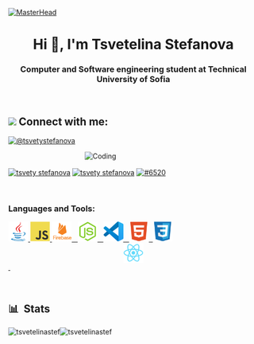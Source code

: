 [![MasterHead](https://user-images.githubusercontent.com/95478989/198955082-6e78ebb5-e1e4-49f9-8d32-6e5af3984dcd.gif)](https://user-images.githubusercontent.com/95478989/198955082-6e78ebb5-e1e4-49f9-8d32-6e5af3984dcd.gif)

<h1 align="center">Hi 👋, I'm Tsvetelina Stefanova</h1>
<h3 align="center"> Computer and Software engineering student at Technical University of Sofia</h3>
&nbsp;
&nbsp;
&nbsp;

<!-- <p align="left"> <img src="https://komarev.com/ghpvc/?username=tsvetelinastef&label=Profile%20views&color=0e75b6&style=flat" alt="tsvetelinastef" /> </p> -->



## <img height="40" src="https://raw.githubusercontent.com/innng/innng/master/assets/kyubey.gif"/> Connect with me:
<!--<h3 align="left">Connect with me:</h3> -->
<p align="left"> <a href="https://twitter.com/@tsvetystefanova" target="blank"><img src="https://img.shields.io/twitter/follow/@tsvetystefanova?logo=twitter&style=for-the-badge" alt="@tsvetystefanova" /></a> </p>


<img align="right" alt="Coding" width="350" lenght="200" src= https://i.pinimg.com/originals/11/96/89/119689d2f8ae50053501afb4190e23f6.gif> 
&nbsp;
&nbsp;
&nbsp;
&nbsp;

<p align="left">
<!-- <a href="https://twitter.com/@tsvetystefanova" target="blank"><img align="center" src="https://raw.githubusercontent.com/rahuldkjain/github-profile-readme-generator/master/src/images/icons/Social/twitter.svg" alt="@tsvetystefanova" height="30" width="40" /></a> -->
<a href="https://www.linkedin.com/in/tsvetelina-stefanova-2a57501bb/" target="blank"><img align="center" src="https://raw.githubusercontent.com/rahuldkjain/github-profile-readme-generator/master/src/images/icons/Social/linked-in-alt.svg" alt="tsvety stefanova" height="30" width="40" /></a>
<a href="https://www.facebook.com/profile.php?id=100001171058837" target="blank"><img align="center" src="https://raw.githubusercontent.com/rahuldkjain/github-profile-readme-generator/master/src/images/icons/Social/facebook.svg" alt="tsvety stefanova" height="30" width="40" /></a>
 <!-- <a href="https://instagram.com/tsvety2001" target="blank"><img align="center" src="https://raw.githubusercontent.com/rahuldkjain/github-profile-readme-generator/master/src/images/icons/Social/instagram.svg" alt="tsvety2001" height="30" width="40" /></a> -->
<a href="https://discord.gg/#6520" target="blank"><img align="center" src="https://raw.githubusercontent.com/rahuldkjain/github-profile-readme-generator/master/src/images/icons/Social/discord.svg" alt="#6520" height="30" width="40" /></a>
</p>

&nbsp;
&nbsp;

<h3 align="left">Languages and Tools:</h3>
<p align="left"> <a href="https://www.java.com" target="_blank" rel="noreferrer"> <img src="https://raw.githubusercontent.com/devicons/devicon/master/icons/java/java-original.svg" alt="java" width="40" height="40"/> </a> <a href="https://developer.mozilla.org/en-US/docs/Web/JavaScript" target="_blank" rel="noreferrer"> <img src="https://raw.githubusercontent.com/devicons/devicon/master/icons/javascript/javascript-original.svg" alt="javascript" width="40" height="40"/> <img src="https://raw.githubusercontent.com/devicons/devicon/1119b9f84c0290e0f0b38982099a2bd027a48bf1/icons/firebase/firebase-plain-wordmark.svg" alt="Firebase" width="40" height="40"/> &nbsp; <img  src="https://raw.githubusercontent.com/devicons/devicon/1119b9f84c0290e0f0b38982099a2bd027a48bf1/icons/nodejs/nodejs-plain.svg" alt="NodeJS" width="40" height="40"/> &nbsp; <img  src="https://raw.githubusercontent.com/devicons/devicon/1119b9f84c0290e0f0b38982099a2bd027a48bf1/icons/vscode/vscode-original.svg" alt="VSCode" width="40" height="40"/> &nbsp; <img  src="https://raw.githubusercontent.com/devicons/devicon/1119b9f84c0290e0f0b38982099a2bd027a48bf1/icons/html5/html5-plain.svg" alt="HTML5" width="40" height="40"/> &nbsp;<img  src="https://raw.githubusercontent.com/devicons/devicon/1119b9f84c0290e0f0b38982099a2bd027a48bf1/icons/css3/css3-original.svg" alt="CSS3" width="40" height="40"/> <img  src="https://raw.githubusercontent.com/devicons/devicon/1119b9f84c0290e0f0b38982099a2bd027a48bf1/icons/react/react-original.svg" alt="ReactJS" width="40" height="40" style="margin:0 auto; display:block;"/> &nbsp; </a> </p> 

&nbsp;
&nbsp;

## 📊 &nbsp;Stats
<p><img align="left" src="https://github-readme-stats.vercel.app/api/top-langs?username=tsvetelinastef&show_icons=true&locale=en&layout=compact" alt="tsvetelinastef" /></p> 


<!-- <p>&nbsp;<img align="right" src="https://github-readme-stats.vercel.app/api?username=tsvetelinastef&show_icons=true&locale=en" alt="tsvetelinastef" /></p> -->

<p><img align="left" src="https://github-readme-streak-stats.herokuapp.com/?user=tsvetelinastef&" alt="tsvetelinastef" /></p>


&nbsp;
&nbsp;
&nbsp;






